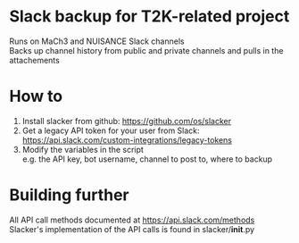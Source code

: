 # Slack backup for T2K-related project
Runs on MaCh3 and NUISANCE Slack channels<br />
Backs up channel history from public and private channels and pulls in the attachements<br />

# How to
1) Install slacker from github: https://github.com/os/slacker<br />
2) Get a legacy API token for your user from Slack: https://api.slack.com/custom-integrations/legacy-tokens<br />
3) Modify the variables in the script<br />
  e.g. the API key, bot username, channel to post to, where to backup<br />

# Building further
All API call methods documented at https://api.slack.com/methods<br />
Slacker's implementation of the API calls is found in slacker/__init__.py<br />
